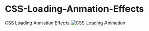 # CSS-Loading-Anmation-Effects
CSS Loading Anmation Effects
![CSS Loading Animation ](https://user-images.githubusercontent.com/65001699/139864278-44c3bcf6-64eb-4642-8130-9b920393046a.PNG)
